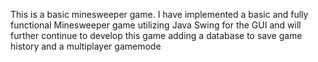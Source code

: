 This is a basic minesweeper game. I have implemented a basic and fully functional Minesweeper game utilizing Java Swing for the GUI and will further continue to develop this game adding a database to save game history and a multiplayer gamemode
